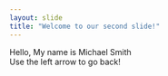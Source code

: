 ```yaml
---
layout: slide
title: "Welcome to our second slide!"
---
```

Hello, My name is Michael Smith <br>
Use the left arrow to go back!
